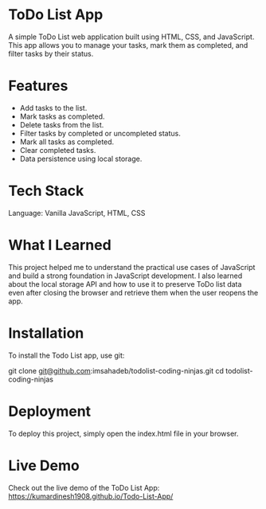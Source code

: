 # ToDo List App
A simple ToDo List web application built using HTML, CSS, and JavaScript. 
This app allows you to manage your tasks, mark them as completed, and filter tasks by their status.

# Features
- Add tasks to the list.
- Mark tasks as completed.
- Delete tasks from the list.
- Filter tasks by completed or uncompleted status.
- Mark all tasks as completed.
- Clear completed tasks.
- Data persistence using local storage.
  
# Tech Stack
Language: Vanilla JavaScript, HTML, CSS

# What I Learned
This project helped me to understand the practical use cases of JavaScript and build a strong foundation in JavaScript development. I also learned about the local storage API and how to use it to preserve ToDo list data even after closing the browser and retrieve them when the user reopens the app.

# Installation
To install the Todo List app, use git:

git clone git@github.com:imsahadeb/todolist-coding-ninjas.git
cd todolist-coding-ninjas

# Deployment
To deploy this project, simply open the index.html file in your browser.

# Live Demo
Check out the live demo of the ToDo List App: https://kumardinesh1908.github.io/Todo-List-App/
